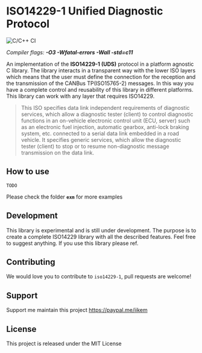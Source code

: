 # ISO14229-1 Unified Diagnostic Protocol
![C/C++ CI](https://github.com/devcoons/iso14229/workflows/C/C++%20CI/badge.svg)  

*Compiler flags: **-O3 -Wfatal-errors -Wall -std=c11***

An implementation of the **ISO14229-1 (UDS)** protocol in a platform agnostic C library. The library interacts in a transparent way with the lower ISO layers which means that the user must define the connection for the reception and the transmission of the CANBus TP(ISO15765-2) messages. In this way you have a complete control and reusability of this library in different platforms. This library can work with any layer that requires ISO14229.

>This ISO specifies data link independent requirements of diagnostic services, which allow a diagnostic tester (client) to control diagnostic functions in an on-vehicle electronic control unit (ECU, server) such as an electronic fuel injection, automatic gearbox, anti-lock braking system, etc. connected to a serial data link embedded in a road vehicle.
>It specifies generic services, which allow the diagnostic tester (client) to stop or to resume non-diagnostic message transmission on the data link.

## How to use

```
TODO
```

Please check the folder **`exm`** for more examples

## Development

This library is experimental and is still under development. The purpose is to create a complete ISO14229 library with all the described features. Feel free to suggest anything. If you use this library please ref.

## Contributing
We would love you to contribute to `iso14229-1`, pull requests are welcome!

## Support

Support me maintain this project https://paypal.me/iikem

## License
This project is released under the MIT License
